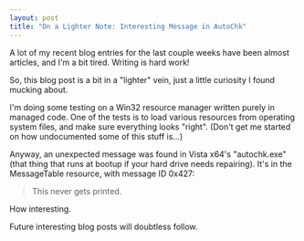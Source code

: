 ```yaml
---
layout: post
title: "On a Lighter Note: Interesting Message in AutoChk"
---
```

A lot of my recent blog entries for the last couple weeks have been almost articles, and I'm a bit tired. Writing is hard work!



So, this blog post is a bit in a "lighter" vein, just a little curiosity I found mucking about.



I'm doing some testing on a Win32 resource manager written purely in managed code. One of the tests is to load various resources from operating system files, and make sure everything looks "right". (Don't get me started on how undocumented some of this stuff is...)



Anyway, an unexpected message was found in Vista x64's "autochk.exe" (that thing that runs at bootup if your hard drive needs repairing). It's in the MessageTable resource, with message ID 0x427:



> This never gets printed.


How interesting.



Future interesting blog posts will doubtless follow.

